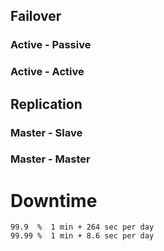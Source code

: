 ## Failover
### Active - Passive
### Active - Active

## Replication
### Master - Slave
### Master - Master

# Downtime
    99.9  %  1 min + 264 sec per day
    99.99 %  1 min + 8.6 sec per day
